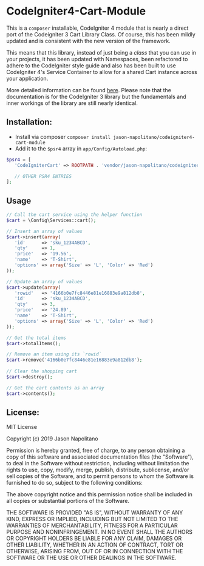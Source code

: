 # CodeIgniter4-Cart-Module
This is a `composer` installable, CodeIgniter 4 module that is nearly a direct port of the Codeigniter 3 Cart Library Class.
Of course, this has been mildly updated and is consistent with the new version of the framework.

This means that this library, instead of just being a _class_ that you can use in your projects, it
has been updated with Namespaces, been refactored to adhere to the CodeIgniter style guide 
and also has been built to use CodeIgniter 4's Service Container to allow for a shared Cart instance 
across your application.  

More detailed information can be found [here](https://codeigniter.com/userguide3/libraries/cart.html). Please
note that the documentation is for the CodeIgniter 3 library but the fundamentals and inner workings of the 
library are still nearly identical.

## Installation:
 - Install via composer `composer install jason-napolitano/codeigniter4-cart-module`
 - Add it to the `$psr4` array in `app/Config/Autoload.php`:
 ```php
$psr4 = [
    'CodeIgniterCart' => ROOTPATH . 'vendor/jason-napolitano/codeigniter4-cart-module/src'

    // OTHER PSR4 ENTRIES
];
``` 
  
## Usage
 ```php
 // Call the cart service using the helper function
 $cart = \Config\Services::cart();
 
 // Insert an array of values
 $cart->insert(array(
    'id'      => 'sku_1234ABCD',
    'qty'     => 1,
    'price'   => '19.56',
    'name'    => 'T-Shirt',
    'options' => array('Size' => 'L', 'Color' => 'Red')
));
 
 // Update an array of values
 $cart->update(array(
    'rowid'   => '4166b0e7fc8446e81e16883e9a812db8',
    'id'      => 'sku_1234ABCD',
    'qty'     => 3,
    'price'   => '24.89',
    'name'    => 'T-Shirt',
    'options' => array('Size' => 'L', 'Color' => 'Red')
));

// Get the total items
$cart->totalItems();

// Remove an item using its `rowid`
$cart->remove('4166b0e7fc8446e81e16883e9a812db8');
   
// Clear the shopping cart
$cart->destroy();

// Get the cart contents as an array
$cart->contents();
```
 
## License:
 MIT License

Copyright (c) 2019 Jason Napolitano

Permission is hereby granted, free of charge, to any person obtaining a copy
of this software and associated documentation files (the "Software"), to deal
in the Software without restriction, including without limitation the rights
to use, copy, modify, merge, publish, distribute, sublicense, and/or sell
copies of the Software, and to permit persons to whom the Software is
furnished to do so, subject to the following conditions:

The above copyright notice and this permission notice shall be included in all
copies or substantial portions of the Software.

THE SOFTWARE IS PROVIDED "AS IS", WITHOUT WARRANTY OF ANY KIND, EXPRESS OR
IMPLIED, INCLUDING BUT NOT LIMITED TO THE WARRANTIES OF MERCHANTABILITY,
FITNESS FOR A PARTICULAR PURPOSE AND NONINFRINGEMENT. IN NO EVENT SHALL THE
AUTHORS OR COPYRIGHT HOLDERS BE LIABLE FOR ANY CLAIM, DAMAGES OR OTHER
LIABILITY, WHETHER IN AN ACTION OF CONTRACT, TORT OR OTHERWISE, ARISING FROM,
OUT OF OR IN CONNECTION WITH THE SOFTWARE OR THE USE OR OTHER DEALINGS IN THE
SOFTWARE.
